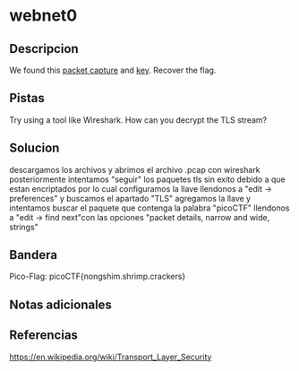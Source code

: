 # webnet0


## Descripcion
We found this [packet capture](https://jupiter.challenges.picoctf.org/static/0c84d3636dd088d9fe4efd5d0d869a06/capture.pcap) and [key](https://jupiter.challenges.picoctf.org/static/0c84d3636dd088d9fe4efd5d0d869a06/picopico.key). Recover the flag.
## Pistas
Try using a tool like Wireshark.
How can you decrypt the TLS stream?

## Solucion
descargamos los archivos y abrimos el archivo .pcap con wireshark
posteriormente intentamos "seguir" los paquetes tls sin exito debido a que estan encriptados por lo cual configuramos la llave llendonos a "edit -> preferences" y buscamos el apartado "TLS" agregamos la llave y intentamos buscar el paquete que contenga la palabra "picoCTF" llendonos a "edit -> find next"con las opciones "packet details, narrow and wide, strings"
## Bandera
Pico-Flag: picoCTF{nongshim.shrimp.crackers}
## Notas adicionales


## Referencias
https://en.wikipedia.org/wiki/Transport_Layer_Security